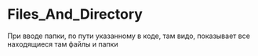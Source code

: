 # Files_And_Directory
При вводе папки, по пути указанному в коде, там видо, показывает все находящиеся там файлы и папки 
